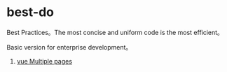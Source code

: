 # best-do
Best Practices。The most concise and uniform code is the most efficient。

Basic version for enterprise development。

1. [vue Multiple pages](https://github.com/nextdoing/best-do/tree/vue)
